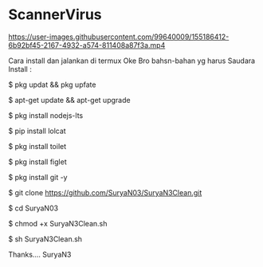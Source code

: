 # ScannerVirus

https://user-images.githubusercontent.com/99640009/155186412-6b92bf45-2167-4932-a574-811408a87f3a.mp4

Cara install dan jalankan di termux
Oke Bro bahsn-bahan yg harus Saudara Install :

$ pkg updat && pkg upfate

$ apt-get update && apt-get upgrade

$ pkg install nodejs-lts

$ pip install lolcat

$ pkg install toilet

$ pkg install figlet

$ pkg install git -y

$ git clone https://github.com/SuryaN03/SuryaN3Clean.git

$ cd SuryaN03

$ chmod +x SuryaN3Clean.sh

$ sh SuryaN3Clean.sh



Thanks....
SuryaN3 
